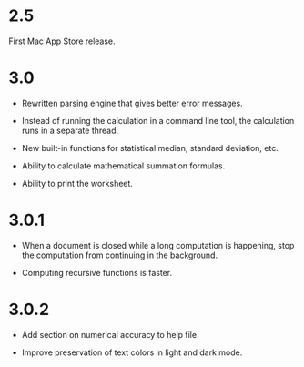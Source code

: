 # 2.5

First Mac App Store release.

# 3.0

* Rewritten parsing engine that gives better error messages.

* Instead of running the calculation in a command line tool, the calculation
runs in a separate thread.

* New built-in functions for statistical median, standard deviation, etc.

* Ability to calculate mathematical summation formulas.

* Ability to print the worksheet.

# 3.0.1

* When a document is closed while a long computation is happening, stop the
computation from continuing in the background.

* Computing recursive functions is faster.

# 3.0.2

* Add section on numerical accuracy to help file.

* Improve preservation of text colors in light and dark mode.
